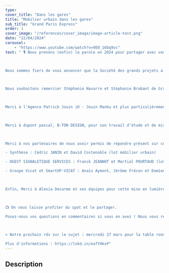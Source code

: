 ```yaml
---
type: 
cover_title: "Dans les gares"
title: "Mobilier urbain dans les gares"
sub_title: "Grand Paris Express"
order: 1
cover_image: "/references/cover_image/image-article-test.png"
date: "22/04/2024"
carousel:
    - "https://www.youtube.com/watch?v=9E0_16bq9vc"
text: " 🎙️ Nous prenons (enfin) la parole en 2024 pour partager avec vous de grandes idées, de grands projets et de belles références. MOBILUM avance, invente et se réinvente et nous souhaitons aujourd’hui le partager avec vous.

 

Nous sommes fiers de vous annoncer que la Société des grands projets a retenu MOBILUM pour la fabrication du mobilier de repos et du soubassement de la signalétique du Grand Paris Express.

 

Nous souhaitons remercier Stéphanie Navarro et Stéphanie Brabant de Grand Paris Express de nous avoir accordé leur confiance sur ces marchés.

 

Merci à l'Agence Patrick Jouin iD - Jouin Manku et plus particulièrement à Henry Gagnaire et Jacques LOCKHART pour la qualité de nos échanges sur toute la phase de développement.

 

Merci à dupont pascal, B-TON DESIGN, pour son travail d’étude et de mise en relation. 

 

Merci à nos partenaires de nous avoir permis de répondre présent sur ce dossier d'exception :

- Synthèse : Cédric JANIN et David Costenoble (lot mobilier urbain)

- OUEST SIGNALETIQUE SERVICES : Franck JEANNOT et Martial POURTAUD (lot signalétique)

- Groupe Vicat et SmartUP-VICAT : Anaïs Aymont, Jérôme Frécon et Damien ROGAT

 

Enfin, Merci à Alexia Decarme et ses équipes pour cette mise en lumière.

 

📺 On vous laisse profiter du spot et le partager.

Posez-nous vos questions en commentaires si vous en avez ! Nous vous répondrons rapidement 👍

 

> Notre prochain rdv sur le sujet : mercredi 27 mars pour la table ronde sur le BFUP, ses qualités exceptionnelles en terme mécanique, de durabilité et d’esthétisme.

Plus d'informations : https://lnkd.in/eafYHkvP"
---
```

<!-- Dans le champ texte, \n pour faire un retour à la ligne, \n\n pour faire un nouveau paragraphe -->

## Description
